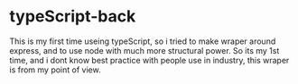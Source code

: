 # typeScript-back

This is my first time useing typeScript, so i tried to make wraper around express, and to use node with much more structural power.
So its my 1st time, and i dont know best practice with people use in industry, this wraper is from my point of view.
